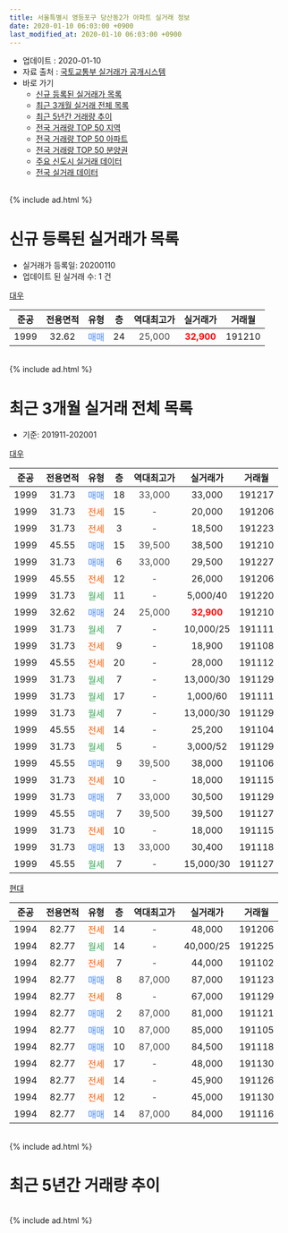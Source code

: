 ```yaml
---
title: 서울특별시 영등포구 당산동2가 아파트 실거래 정보
date: 2020-01-10 06:03:00 +0900
last_modified_at: 2020-01-10 06:03:00 +0900
---
```


* 업데이트 : 2020-01-10
* 자료 출처 : [국토교통부 실거래가 공개시스템](http://rt.molit.go.kr)
* 바로 가기
    * [신규 등록된 실거래가 목록](#신규-등록된-실거래가-목록)
    * [최근 3개월 실거래 전체 목록](#최근-3개월-실거래-전체-목록)
    * [최근 5년간 거래량 추이](#최근-5년간-거래량-추이)
    * [전국 거래량 TOP 50 지역](https://inasie.github.io/apt-trade-info/최근-3개월-전국에서-가장-거래가-많이-발생한-지역)
    * [전국 거래량 TOP 50 아파트](https://inasie.github.io/apt-trade-info/최근-3개월-전국에서-가장-거래가-많이-발생한-아파트)
    * [전국 거래량 TOP 50 분양권](https://inasie.github.io/apt-trade-info/최근-3개월-전국에서-가장-거래가-많이-발생한-분양권)
    * [주요 신도시 실거래 데이터](https://inasie.github.io/apt-trade-info/주요-신도시)
    * [전국 실거래 데이터](https://inasie.github.io/apt-trade-info/전국)
<br>
{% include ad.html %}
<br>

# 신규 등록된 실거래가 목록
* 실거래가 등록일: 20200110
* 업데이트 된 실거래 수: 1 건


[대우](https://search.naver.com/search.naver?query=%EC%84%9C%EC%9A%B8%ED%8A%B9%EB%B3%84%EC%8B%9C+%EC%98%81%EB%93%B1%ED%8F%AC%EA%B5%AC+%EB%8B%B9%EC%82%B0%EB%8F%992%EA%B0%80+%EB%8C%80%EC%9A%B0)

|준공|전용면적|유형|층|역대최고가|실거래가|거래월|
|:---:|:---:|:---:|:---:|:---:|:---:|:---:|
|1999|32.62|<span style="color:#4285f3">매매</span>|24|<span style="color:#444444">25,000</span>|<b><span style="color:#ff0000">32,900</span></b>|191210|


<br>
{% include ad.html %}
<br>

# 최근 3개월 실거래 전체 목록
* 기준: 201911-202001


[대우](https://search.naver.com/search.naver?query=%EC%84%9C%EC%9A%B8%ED%8A%B9%EB%B3%84%EC%8B%9C+%EC%98%81%EB%93%B1%ED%8F%AC%EA%B5%AC+%EB%8B%B9%EC%82%B0%EB%8F%992%EA%B0%80+%EB%8C%80%EC%9A%B0)

|준공|전용면적|유형|층|역대최고가|실거래가|거래월|
|:---:|:---:|:---:|:---:|:---:|:---:|:---:|
|1999|31.73|<span style="color:#4285f3">매매</span>|18|<span style="color:#444444">33,000</span>|33,000|191217|
|1999|31.73|<span style="color:#ff5a00">전세</span>|15|<span style="color:#444444">-</span>|20,000|191206|
|1999|31.73|<span style="color:#ff5a00">전세</span>|3|<span style="color:#444444">-</span>|18,500|191223|
|1999|45.55|<span style="color:#4285f3">매매</span>|15|<span style="color:#444444">39,500</span>|38,500|191210|
|1999|31.73|<span style="color:#4285f3">매매</span>|6|<span style="color:#444444">33,000</span>|29,500|191227|
|1999|45.55|<span style="color:#ff5a00">전세</span>|12|<span style="color:#444444">-</span>|26,000|191206|
|1999|31.73|<span style="color:#34a853">월세</span>|11|<span style="color:#444444">-</span>|5,000/40|191220|
|1999|32.62|<span style="color:#4285f3">매매</span>|24|<span style="color:#444444">25,000</span>|<b><span style="color:#ff0000">32,900</span></b>|191210|
|1999|31.73|<span style="color:#34a853">월세</span>|7|<span style="color:#444444">-</span>|10,000/25|191111|
|1999|31.73|<span style="color:#ff5a00">전세</span>|9|<span style="color:#444444">-</span>|18,900|191108|
|1999|45.55|<span style="color:#ff5a00">전세</span>|20|<span style="color:#444444">-</span>|28,000|191112|
|1999|31.73|<span style="color:#34a853">월세</span>|7|<span style="color:#444444">-</span>|13,000/30|191129|
|1999|31.73|<span style="color:#34a853">월세</span>|17|<span style="color:#444444">-</span>|1,000/60|191111|
|1999|31.73|<span style="color:#34a853">월세</span>|7|<span style="color:#444444">-</span>|13,000/30|191129|
|1999|45.55|<span style="color:#ff5a00">전세</span>|14|<span style="color:#444444">-</span>|25,200|191104|
|1999|31.73|<span style="color:#34a853">월세</span>|5|<span style="color:#444444">-</span>|3,000/52|191129|
|1999|45.55|<span style="color:#4285f3">매매</span>|9|<span style="color:#444444">39,500</span>|38,000|191106|
|1999|31.73|<span style="color:#ff5a00">전세</span>|10|<span style="color:#444444">-</span>|18,000|191115|
|1999|31.73|<span style="color:#4285f3">매매</span>|7|<span style="color:#444444">33,000</span>|30,500|191129|
|1999|45.55|<span style="color:#4285f3">매매</span>|7|<span style="color:#444444">39,500</span>|39,500|191127|
|1999|31.73|<span style="color:#ff5a00">전세</span>|10|<span style="color:#444444">-</span>|18,000|191115|
|1999|31.73|<span style="color:#4285f3">매매</span>|13|<span style="color:#444444">33,000</span>|30,400|191118|
|1999|45.55|<span style="color:#34a853">월세</span>|7|<span style="color:#444444">-</span>|15,000/30|191127|

[현대](https://search.naver.com/search.naver?query=%EC%84%9C%EC%9A%B8%ED%8A%B9%EB%B3%84%EC%8B%9C+%EC%98%81%EB%93%B1%ED%8F%AC%EA%B5%AC+%EB%8B%B9%EC%82%B0%EB%8F%992%EA%B0%80+%ED%98%84%EB%8C%80)

|준공|전용면적|유형|층|역대최고가|실거래가|거래월|
|:---:|:---:|:---:|:---:|:---:|:---:|:---:|
|1994|82.77|<span style="color:#ff5a00">전세</span>|14|<span style="color:#444444">-</span>|48,000|191206|
|1994|82.77|<span style="color:#34a853">월세</span>|14|<span style="color:#444444">-</span>|40,000/25|191225|
|1994|82.77|<span style="color:#ff5a00">전세</span>|7|<span style="color:#444444">-</span>|44,000|191102|
|1994|82.77|<span style="color:#4285f3">매매</span>|8|<span style="color:#444444">87,000</span>|87,000|191123|
|1994|82.77|<span style="color:#ff5a00">전세</span>|8|<span style="color:#444444">-</span>|67,000|191129|
|1994|82.77|<span style="color:#4285f3">매매</span>|2|<span style="color:#444444">87,000</span>|81,000|191121|
|1994|82.77|<span style="color:#4285f3">매매</span>|10|<span style="color:#444444">87,000</span>|85,000|191105|
|1994|82.77|<span style="color:#4285f3">매매</span>|10|<span style="color:#444444">87,000</span>|84,500|191118|
|1994|82.77|<span style="color:#ff5a00">전세</span>|17|<span style="color:#444444">-</span>|48,000|191130|
|1994|82.77|<span style="color:#ff5a00">전세</span>|14|<span style="color:#444444">-</span>|45,900|191126|
|1994|82.77|<span style="color:#ff5a00">전세</span>|12|<span style="color:#444444">-</span>|45,000|191130|
|1994|82.77|<span style="color:#4285f3">매매</span>|14|<span style="color:#444444">87,000</span>|84,000|191116|


<br>
{% include ad.html %}
<br>

# 최근 5년간 거래량 추이


<div style="width:100%;">
    <canvas id="deal_progress" height="200"></canvas>
</div>

<script>
new Chart(document.getElementById("deal_progress"), {
    type: 'line',
    data: {
        labels: ['201501','201502','201503','201504','201505','201506','201507','201508','201509','201510','201511','201512','201601','201602','201603','201604','201605','201606','201607','201608','201609','201610','201611','201612','201701','201702','201703','201704','201705','201706','201707','201708','201709','201710','201711','201712','201801','201802','201803','201804','201805','201806','201807','201808','201809','201810','201811','201812','201901','201902','201903','201904','201905','201906','201907','201908','201909','201910','201911','201912','202001'],
        datasets: [{
            label: '매매',
            pointRadius: 1,
            data: [15, 16, 16, 11, 15, 14, 11, 13, 8, 8, 5, 6, 3, 7, 8, 9, 7, 9, 10, 8, 7, 8, 10, 3, 6, 9, 12, 9, 7, 6, 8, 3, 17, 7, 3, 10, 13, 14, 11, 5, 7, 4, 6, 7, 5, 7, 2, 1, 1, 0, 5, 3, 2, 5, 9, 6, 8, 11, 9, 4, 0],
            borderColor: "rgba(255, 201, 14, 1)",
            backgroundColor: "rgba(255, 201, 14, 0.5)",
            fill: false,
            lineTension: 0
        },{
            label: '전월세',
            pointRadius: 1,
            data: [19, 11, 13, 16, 11, 18, 13, 9, 10, 12, 9, 12, 15, 15, 21, 14, 7, 14, 10, 8, 17, 14, 14, 14, 11, 16, 23, 16, 17, 18, 10, 10, 15, 13, 16, 11, 13, 15, 13, 16, 15, 19, 19, 10, 15, 17, 17, 15, 16, 11, 15, 16, 21, 12, 15, 20, 9, 15, 16, 6, 0],
            borderColor: "rgba(0, 141, 185, 1)",
            backgroundColor: "rgba(0, 141, 185, 0.5)",
            fill: false,
            lineTension: 0
        }
        ]
    },
    options: {
        responsive: true,
        title: {
            display: false
        },
        tooltips: {
            mode: 'index',
            intersect: false
        },
        hover: {
            mode: 'nearest',
            intersect: true
        },
        scales: {
            xAxes: [{
                display: true,
                scaleLabel: {
                    display: true,
                    labelString: '년/월'
                }
            }],
            yAxes: [{
                display: true,
                ticks: {
                    suggestedMin: 0,
                },
                scaleLabel: {
                    display: true,
                    labelString: '실거래 수'
                }
            }]
        }
    }
});

</script>


<br>
{% include ad.html %}
<br>

